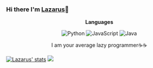### Hi there I'm [Lazarus](https://github.com/lazarusking)👋 
<div align="center">
  <p>
    <strong>Languages</strong>
  </p>
  <img alt="Python" src="https://img.shields.io/badge/python-blue?style=for-the-badge&logo=python&logoColor=ffdd54"/> 
  <img alt="JavaScript" src="https://img.shields.io/badge/javascript-yellow?style=for-the-badge&logo=javascript">
  <img alt="Java" src="https://img.shields.io/badge/java-brown?style=for-the-badge&logo=java&logoColor=white"/>
  <br>
  <p>I am your average lazy programmer☕☕</p>

</div>

[![Lazarus' stats](https://github-readme-stats.vercel.app/api?username=lazarusking&theme=cobalt&show_icons=true&title_color=blue)](https://lk-readme-stats.vercel.app/)
<a href="https://lk-readme-stats.vercel.app">
  <img src="https://github-readme-stats.vercel.app/api/top-langs/?username=lazarusking&layout=compact&hide=html&theme=cobalt&title_color=blue">
</a>   
<!--[![Top Langs](https://github-readme-stats.vercel.app/api/top-langs/?username=lazarusking&layout=compact&hide=html&theme=cobalt&title_color=blue)](https://lk-readme-stats.vercel.app/) -->
<!--<a href="https://github.com/lazarusking/Web_Dev_Bootcamp/tree/main/TinDog-Start-master">
  <img align="center" src="https://github-readme-stats.vercel.app/api/pin/?username=lazarusking&repo=Web_Dev_Bootcamp" />
</a>-->
<!--<a href="https://github.com/lazarusking/tg-timetable-bot">
  <img align="center" src="https://github-readme-stats.vercel.app/api/pin/?username=lazarusking&repo=tg-timetable-bot" />
</a>-->

<!--
**lazarusking/lazarusking** is a ✨ _special_ ✨ repository because its `README.md` (this file) appears on your GitHub profile.

Here are some ideas to get you started:

- 🔭 I’m currently working on ...
- 🌱 I’m currently learning ...
- 👯 I’m looking to collaborate on ...
- 🤔 I’m looking for help with ...
- 💬 Ask me about ...
- 📫 How to reach me: ...
- 😄 Pronouns: ...
- ⚡ Fun fact: ...
-->
